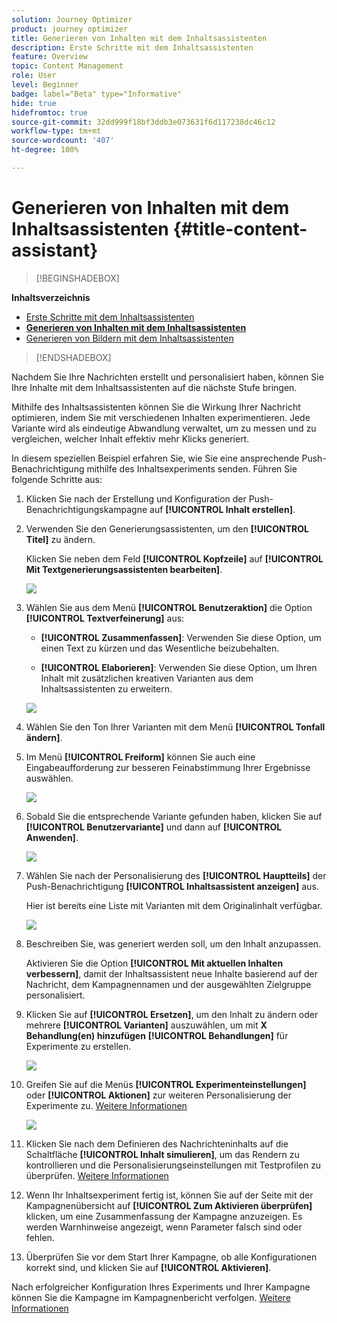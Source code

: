 ```yaml
---
solution: Journey Optimizer
product: journey optimizer
title: Generieren von Inhalten mit dem Inhaltsassistenten
description: Erste Schritte mit dem Inhaltsassistenten
feature: Overview
topic: Content Management
role: User
level: Beginner
badge: label="Beta" type="Informative"
hide: true
hidefromtoc: true
source-git-commit: 32dd999f18bf3ddb3e073631f6d117238dc46c12
workflow-type: tm+mt
source-wordcount: '407'
ht-degree: 100%

---
```


# Generieren von Inhalten mit dem Inhaltsassistenten {#title-content-assistant}

>[!BEGINSHADEBOX]

**Inhaltsverzeichnis**

* [Erste Schritte mit dem Inhaltsassistenten](gs-generative.md)
* **[Generieren von Inhalten mit dem Inhaltsassistenten](generative-content.md)**
* [Generieren von Bildern mit dem Inhaltsassistenten](generative-image.md)

>[!ENDSHADEBOX]

Nachdem Sie Ihre Nachrichten erstellt und personalisiert haben, können Sie Ihre Inhalte mit dem Inhaltsassistenten auf die nächste Stufe bringen.

Mithilfe des Inhaltsassistenten können Sie die Wirkung Ihrer Nachricht optimieren, indem Sie mit verschiedenen Inhalten experimentieren. Jede Variante wird als eindeutige Abwandlung verwaltet, um zu messen und zu vergleichen, welcher Inhalt effektiv mehr Klicks generiert.

In diesem speziellen Beispiel erfahren Sie, wie Sie eine ansprechende Push-Benachrichtigung mithilfe des Inhaltsexperiments senden. Führen Sie folgende Schritte aus:

1. Klicken Sie nach der Erstellung und Konfiguration der Push-Benachrichtigungskampagne auf **[!UICONTROL Inhalt erstellen]**.

1. Verwenden Sie den Generierungsassistenten, um den **[!UICONTROL Titel]** zu ändern.

   Klicken Sie neben dem Feld **[!UICONTROL Kopfzeile]** auf **[!UICONTROL Mit Textgenerierungsassistenten bearbeiten]**.

   ![](assets/gen-ai-title-1.png)

1. Wählen Sie aus dem Menü **[!UICONTROL Benutzeraktion]** die Option **[!UICONTROL Textverfeinerung]** aus:

   * **[!UICONTROL Zusammenfassen]**: Verwenden Sie diese Option, um einen Text zu kürzen und das Wesentliche beizubehalten.

   * **[!UICONTROL Elaborieren]**: Verwenden Sie diese Option, um Ihren Inhalt mit zusätzlichen kreativen Varianten aus dem Inhaltsassistenten zu erweitern.

   ![](assets/gen-ai-title-2.png)

1. Wählen Sie den Ton Ihrer Varianten mit dem Menü **[!UICONTROL Tonfall ändern]**.

1. Im Menü **[!UICONTROL Freiform]** können Sie auch eine Eingabeaufforderung zur besseren Feinabstimmung Ihrer Ergebnisse auswählen.

   ![](assets/gen-ai-title-3.png)

1. Sobald Sie die entsprechende Variante gefunden haben, klicken Sie auf **[!UICONTROL Benutzervariante]** und dann auf **[!UICONTROL Anwenden]**.

   ![](assets/gen-ai-title-4.png)

1. Wählen Sie nach der Personalisierung des **[!UICONTROL Hauptteils]** der Push-Benachrichtigung **[!UICONTROL Inhaltsassistent anzeigen]** aus.

   Hier ist bereits eine Liste mit Varianten mit dem Originalinhalt verfügbar.

   ![](assets/gen-ai-title-5.png)

1. Beschreiben Sie, was generiert werden soll, um den Inhalt anzupassen.

   Aktivieren Sie die Option **[!UICONTROL Mit aktuellen Inhalten verbessern]**, damit der Inhaltsassistent neue Inhalte basierend auf der Nachricht, dem Kampagnennamen und der ausgewählten Zielgruppe personalisiert.

1. Klicken Sie auf **[!UICONTROL Ersetzen]**, um den Inhalt zu ändern oder mehrere **[!UICONTROL Varianten]** auszuwählen, um mit **X Behandlung(en) hinzufügen** **[!UICONTROL Behandlungen]** für Experimente zu erstellen.

   ![](assets/gen-ai-title-6.png)

1. Greifen Sie auf die Menüs **[!UICONTROL Experimenteinstellungen]** oder **[!UICONTROL Aktionen]** zur weiteren Personalisierung der Experimente zu. [Weitere Informationen](../campaigns/content-experiment.md)

   ![](assets/gen-ai-title-7.png)

1. Klicken Sie nach dem Definieren des Nachrichteninhalts auf die Schaltfläche **[!UICONTROL Inhalt simulieren]**, um das Rendern zu kontrollieren und die Personalisierungseinstellungen mit Testprofilen zu überprüfen. [Weitere Informationen](../email/preview.md)

1. Wenn Ihr Inhaltsexperiment fertig ist, können Sie auf der Seite mit der Kampagnenübersicht auf **[!UICONTROL Zum Aktivieren überprüfen]** klicken, um eine Zusammenfassung der Kampagne anzuzeigen. Es werden Warnhinweise angezeigt, wenn Parameter falsch sind oder fehlen.

1. Überprüfen Sie vor dem Start Ihrer Kampagne, ob alle Konfigurationen korrekt sind, und klicken Sie auf **[!UICONTROL Aktivieren]**.

Nach erfolgreicher Konfiguration Ihres Experiments und Ihrer Kampagne können Sie die Kampagne im Kampagnenbericht verfolgen. [Weitere Informationen](../reports/campaign-global-report.md#experimentation-report)
